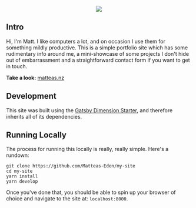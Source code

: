 <p align='center'>
    <img src='https://user-images.githubusercontent.com/45587386/77818965-02f7eb80-713c-11ea-994a-7600c1a31a32.png'>
</p>

## Intro

Hi, I'm Matt. I like computers a lot, and on occasion I use them for something mildly productive. This is a simple portfolio site which has some rudimentary info around me, a mini-showcase of some projects I don't hide out of embarrassment and a straightforward contact form if you want to get in touch.

**Take a look:** [matteas.nz](https://matteas.nz)
## Development

This site was built using the [Gatsby Dimension Starter](https://github.com/codebushi/gatsby-starter-dimension), and therefore inherits all of its dependencies.

## Running Locally

The process for running this locally is really, really simple. Here's a rundown:
```
git clone https://github.com/Matteas-Eden/my-site
cd my-site
yarn install
yarn develop
```

Once you've done that, you should be able to spin up your browser of choice and navigate to the site at: `localhost:8000`.
